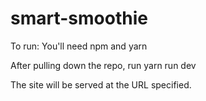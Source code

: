 # smart-smoothie
To run:
You'll need npm and yarn

After pulling down the repo, run
yarn run dev

The site will be served at the URL specified.

